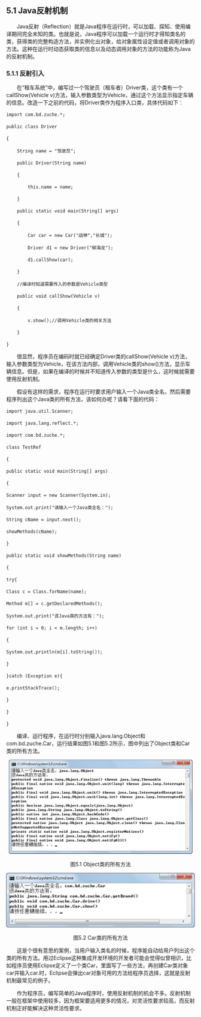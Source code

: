 ## 5.1  Java反射机制
 

&emsp;&emsp;Java反射（Reflection）就是Java程序在运行时，可以加载、探知、使用编译期间完全未知的类。也就是说，Java程序可以加载一个运行时才得知类名的类，获得类的完整构造方法，并实例化出对象，给对象属性设定值或者调用对象的方法。这种在运行时动态获取类的信息以及动态调用对象的方法的功能称为Java的反射机制。

### 5.1.1  反射引入  



&emsp;&emsp;在“租车系统”中，编写过一个驾驶员（租车者）Driver类，这个类有一个callShow(Vehicle v)方法，输入参数类型为Vehicle，通过这个方法显示指定车辆的信息。改造一下之前的代码，将Driver类作为程序入口类，具体代码如下：


```
import com.bd.zuche.*;

public class Driver 

{       

    String name = "驾驶员";

    public Driver(String name)

    {

        this.name = name;

    }

    public static void main(String[] args) 

    {

        Car car = new Car("战神","长城");

        Driver d1 = new Driver("柳海龙");

        d1.callShow(car);

    }

    //编译时知道需要传入的参数是Vehicle类型

    public void callShow(Vehicle v)

    {

        v.show();//调用Vehicle类的相关方法

    }

}
```


&emsp;&emsp;很显然，程序员在编码时就已经确定Driver类的callShow(Vehicle v)方法，输入参数类型为Vehicle，在该方法内部，调用Vehicle类的show()方法，显示车辆信息。但是，如果在编译的时候并不知道传入参数的类型是什么，这时候就需要使用反射机制。

&emsp;&emsp;假设有这样的需求，程序在运行时要求用户输入一个Java类全名，然后需要程序列出这个Java类的所有方法，该如何办呢？请看下面的代码：


```
import java.util.Scanner;

import java.lang.reflect.*; 

import com.bd.zuche.*;

class TestRef

{

public static void main(String[] args) 

{

Scanner input = new Scanner(System.in);

System.out.print("请输入一个Java类全名：");

String cName = input.next();

showMethods(cName);

}

public static void showMethods(String name)

{

try{

Class c = Class.forName(name);

Method m[] = c.getDeclaredMethods(); 

System.out.print("该Java类的方法有：");

for (int i = 0; i < m.length; i++)

{

System.out.println(m[i].toString()); 

}

}catch (Exception e){

e.printStackTrace();

}

}

}
```


&emsp;&emsp;编译、运行程序，在运行时分别输入java.lang.Object和com.bd.zuche.Car，运行结果如图5.1和图5.2所示，图中列出了Object类和Car类的所有方法。



<p align="center"><img src="../../img/d5z/tu5.1.png" /></p>  
<p align="center">图5.1  Object类的所有方法</p>  





<p align="center"><img src="../../img/d5z/tu5.2.png" /></p>  
<p align="center">图5.2  Car类的所有方法</p>  



&emsp;&emsp;这是个很有意思的案例，当用户输入类名的时候，程序能自动给用户列出这个类的所有方法。用过Eclipse这种集成开发环境的开发者可能会觉得似曾相识，比如程序员使用Eclipse定义了一个类Car，里面写了一些方法，再创建Car类对象car并输入car.时，Eclipse会弹出car对象可用的方法给程序员选择，这就是反射机制最常见的例子。

&emsp;&emsp;作为程序员，编写简单的Java程序时，使用反射机制的机会不多。反射机制一般在框架中使用较多，因为框架要适用更多的情况，对灵活性要求较高，而反射机制正好能解决这种灵活性要求。

 

